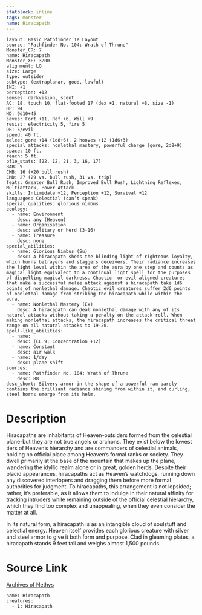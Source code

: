 ```yaml
---
statblock: inline
tags: monster
name: Hiracapath
---
```

```statblock
layout: Basic Pathfinder 1e Layout
source: "Pathfinder No. 104: Wrath of Thrune"
Monster_CR: 7
name: Hiracapath
Monster_XP: 3200
alignment: LG
size: Large
type: outsider
subtype: (extraplanar, good, lawful)
INI: +1
perception: +12
senses: darkvision, scent
AC: 18, touch 10, flat-footed 17 (dex +1, natural +8, size -1)
HP: 94
HD: 9d10+45
saves: Fort +11, Ref +6, Will +9
resist: electricity 5, fire 5
DR: 5/evil
speed: 40 ft.
melee: gore +14 (1d8+6), 2 hooves +12 (1d6+3)
special_attacks: nonlethal mastery, powerful charge (gore, 2d8+9)
space: 10 ft.
reach: 5 ft.
pf1e_stats: [22, 12, 21, 3, 16, 17]
BAB: 9
CMB: 16 (+20 bull rush)
CMD: 27 (29 vs. bull rush, 31 vs. trip)
feats: Greater Bull Rush, Improved Bull Rush, Lightning Reflexes, Multiattack, Power Attack
skills: Intimidate +12, Perception +12, Survival +12
languages: Celestial (can’t speak)
special_qualities: glorious nimbus
ecology:
  - name: Environment
    desc: any (Heaven)
  - name: Organisation
    desc: solitary or herd (3-16)
  - name: Treasure
    desc: none
special_abilities:
  - name: Glorious Nimbus (Su)
    desc: A hiracapath sheds the blinding light of righteous loyalty, which burns betrayers and staggers deceivers. Their radiance increases the light level within the area of the aura by one step and counts as magical light equivalent to a continual light spell for the purposes of dispelling magical darkness. Chaotic- or evil-aligned creatures that make a successful melee attack against a hiracapath take 1d6 points of nonlethal damage. Chaotic evil creatures suffer 2d6 points of nonlethal damage from striking the hiracapath while within the aura.
  - name: Nonlethal Mastery (Ex)
    desc: A hiracapath can deal nonlethal damage with any of its natural attacks without taking a penalty on the attack roll. When making nonlethal attacks, the hiracapath increases the critical threat range on all natural attacks to 19-20.
spell-like_abilities:
  - name:
    desc: (CL 9; Concentration +12)
  - name: Constant
    desc: air walk
  - name: 1/day
    desc: plane shift
sources:
  - name: Pathfinder No. 104: Wrath of Thrune
    desc: 88
desc_short: Silvery armor in the shape of a powerful ram barely contains the brilliant radiance shining from within it, and curling, steel horns emerge from its helm.
```
# Description
Hiracapaths are inhabitants of Heaven-outsiders formed from the celestial plane-but they are not true angels or archons. They exist below the lowest tiers of Heaven’s hierarchy and are commanders of celestial animals, holding no official place among Heaven’s formal ranks or society. They dwell primarily at the base of the mountain that makes up the plane, wandering the idyllic realm alone or in great, golden herds. Despite their placid appearances, hiracapaths act as Heaven’s watchdogs, running down any discovered interlopers and dragging them before more formal authorities for judgment. To hiracapaths, this arrangement is not lopsided; rather, it’s preferable, as it allows them to indulge in their natural affinity for tracking intruders while remaining outside of the official celestial hierarchy, which they find too complex and unappealing, when they even consider the matter at all.

In its natural form, a hiracapath is as an intangible cloud of soulstuff and celestial energy. Heaven itself provides each glorious creature with silver and steel armor to give it both form and purpose. Clad in gleaming plates, a hiracapath stands 9 feet tall and weighs almost 1,500 pounds.
# Source Link
[Archives of Nethys](https://aonprd.com/MonsterDisplay.aspx?ItemName=Hiracapath)
```encounter-table
name: Hiracapath
creatures:
  - 1: Hiracapath
```
